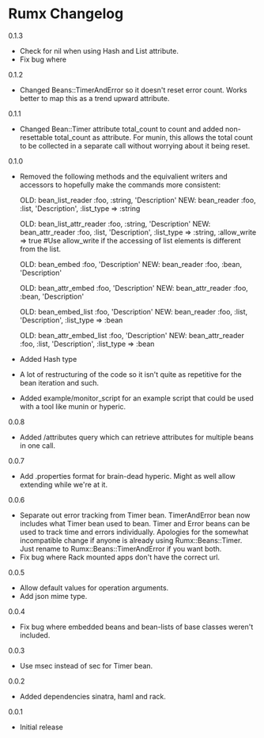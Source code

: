 Rumx Changelog
=====================

0.1.3

 - Check for nil when using Hash and List attribute.
 - Fix bug where

0.1.2

 - Changed Beans::TimerAndError so it doesn't reset error count.  Works better to map this as a trend upward attribute.

0.1.1

 - Changed Bean::Timer attribute total_count to count and added non-resettable total_count as attribute.
   For munin, this allows the total count to be collected in a separate call without worrying about it being reset.

0.1.0

 - Removed the following methods and the equivalient writers and accessors to hopefully make the commands more consistent:

   OLD: bean_list_reader :foo, :string, 'Description'
   NEW: bean_reader :foo, :list, 'Description', :list_type => :string

   OLD: bean_list_attr_reader :foo, :string, 'Description'
   NEW: bean_attr_reader :foo, :list, 'Description', :list_type => :string, :allow_write => true #Use allow_write if the accessing of list elements is different from the list.

   OLD: bean_embed :foo, 'Description'
   NEW: bean_reader :foo, :bean, 'Description'

   OLD: bean_attr_embed :foo, 'Description'
   NEW: bean_attr_reader :foo, :bean, 'Description'

   OLD: bean_embed_list :foo, 'Description'
   NEW: bean_reader :foo, :list, 'Description', :list_type => :bean

   OLD: bean_attr_embed_list :foo, 'Description'
   NEW: bean_attr_reader :foo, :list, 'Description', :list_type => :bean

 - Added Hash type

 - A lot of restructuring of the code so it isn't quite as repetitive for the bean iteration and such.

 - Added example/monitor_script for an example script that could be used with a tool like munin or hyperic.

0.0.8

 - Added /attributes query which can retrieve attributes for multiple beans in one call.

0.0.7

 - Add .properties format for brain-dead hyperic.  Might as well allow extending while we're at it.

0.0.6

 - Separate out error tracking from Timer bean.  TimerAndError bean now includes what Timer bean used to bean.
   Timer and Error beans can be used to track time and errors individually.
   Apologies for the somewhat incompatible change if anyone is already using Rumx::Beans::Timer.  Just rename
   to Rumx::Beans::TimerAndError if you want both.
 - Fix bug where Rack mounted apps don't have the correct url.

0.0.5

 - Allow default values for operation arguments.
 - Add json mime type.

0.0.4

 - Fix bug where embedded beans and bean-lists of base classes weren't included.

0.0.3

 - Use msec instead of sec for Timer bean.

0.0.2

 - Added dependencies sinatra, haml and rack.

0.0.1

 - Initial release
